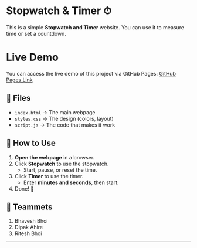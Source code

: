# Stopwatch & Timer ⏱  

This is a simple **Stopwatch and Timer** website. You can use it to measure time or set a countdown.  

# Live Demo

You can access the live demo of this project via GitHub Pages:
[GitHub Pages Link](https://bhaveshbhoi256.github.io/Enhanced-study-timer-web-app/)
## 📂 Files  
- `index.html` → The main webpage  
- `styles.css` → The design (colors, layout)  
- `script.js` → The code that makes it work  

## 🚀 How to Use  
1. **Open the webpage** in a browser.  
2. Click **Stopwatch** to use the stopwatch.  
   - Start, pause, or reset the time.  
3. Click **Timer** to use the timer.  
   - Enter **minutes and seconds**, then start.  
4. Done! 🎉  

## 🤝 Teammets
1. Bhavesh Bhoi
2. Dipak Ahire
3. Ritesh Bhoi
---

